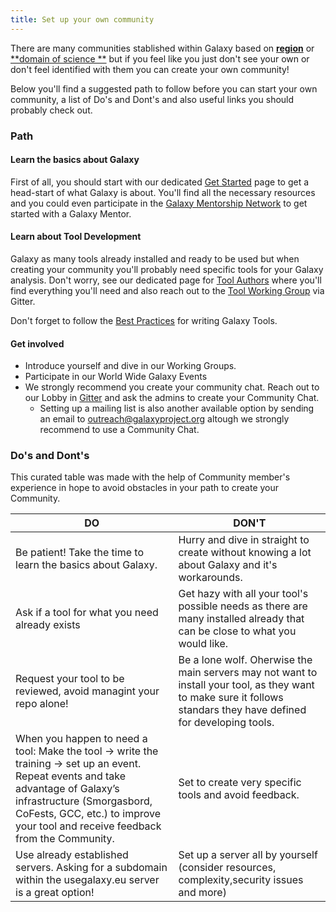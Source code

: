 ```yaml
---
title: Set up your own community
---
```


There are many communities stablished within Galaxy based on [**region**](/community/#regional-communities) or [**domain of science **](/community/#regional-communities) but if you feel like you just don't see your own or don't feel identified with them you can create your own community!

Below you'll find a suggested path to follow before you can start your own community, a list of Do's and Dont's and also useful links you should probably check out.

### Path 

#### Learn the basics about Galaxy

First of all, you should  start with our dedicated [Get Started](/get-started/) page to get a head-start of what Galaxy is about. You'll find all the necessary resources and you could even participate in the [Galaxy Mentorship Network](#) to get started with a Galaxy Mentor.

#### Learn about Tool Development
Galaxy as many tools already installed and ready to be used but when creating your community you'll probably need specific tools for your Galaxy analysis. Don't worry, see our dedicated page for [Tool Authors](/tools/) where you'll find everything you'll need and also reach out to the [Tool Working Group](/community/wg/) via Gitter.

Don't forget to follow the [Best Practices](https://galaxy-iuc-standards.readthedocs.io/en/latest/best_practices.html) for writing Galaxy Tools.

#### Get involved
- Introduce yourself and dive in our Working Groups.
- Participate in our World Wide Galaxy Events
- We strongly recommend you create your community chat. Reach out to our Lobby in [Gitter](https://gitter.im/galaxyproject/Lobby) and ask the admins to create your Community Chat.
  - Setting up a mailing list is also another available option by sending an email to outreach@galaxyproject.org altough we strongly recommend to use a Community Chat.

### Do's and Dont's 

This curated table was made with the help of Community member's experience in hope to avoid obstacles in your path to create your Community.

| __DO__  | __DON'T__   |
|---|---|
|Be patient! Take the time to learn the basics about Galaxy. | Hurry and dive in straight  to create without knowing a lot about Galaxy and it's workarounds. |
| Ask if a tool for what you need already exists| Get hazy with all your tool's possible needs as there are many installed already that can be close to what you would like.|
|Request your tool to be reviewed, avoid managint your repo alone!| Be a lone wolf. Oherwise the main servers may not want to install your tool, as they want to make sure it follows standars they have defined for developing tools. |
|When you happen to need a tool: Make the tool -> write the training -> set up an event. Repeat events and take advantage of Galaxy’s infrastructure (Smorgasbord, CoFests, GCC, etc.) to improve your tool and receive feedback from the Community. |Set to create very specific tools and avoid feedback.
|Use already established servers. Asking for a subdomain within the usegalaxy.eu server is a great option!|Set up a server all by yourself (consider resources, complexity,security issues and more) | Think about maximizing the use of your tool.|Create specific tools for very specific jobs |
